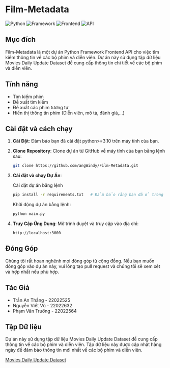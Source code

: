 # Film-Metadata

![Python](https://img.shields.io/badge/Python-3.12-blueviolet)
![Framework](https://img.shields.io/badge/Framework-Flask-red)
![Frontend](https://img.shields.io/badge/Frontend-HTML/CSS/JS-green)
![API](https://img.shields.io/badge/API-TMDB-fcba03)

## Mục đích
Film-Metadata là một dự án Python Framework Frontend API cho việc tìm kiếm thông tin về các bộ phim và diễn viên. Dự án này sử dụng tập dữ liệu Movies Daily Update Dataset để cung cấp thông tin chi tiết về các bộ phim và diễn viên.

## Tính năng
- Tìm kiếm phim
- Đề xuất tìm kiếm
- Đề xuất các phim tương tự
- Hiển thị thông tin phim (Diễn viên, mô tả, đánh giá,...)

## Cài đặt và cách chạy
1. **Cài Đặt**: Đảm bảo bạn đã cài đặt python>=3.10 trên máy tính của bạn.
2. **Clone Repository**: Clone dự án từ GitHub về máy tính của bạn bằng lệnh sau:

    ```bash
    git clone https://github.com/angWindy/Film-Metadata.git
    ```

3. **Cài đặt và chạy Dự Án**:
   
   Cài đặt dự án bằng lệnh
    ```bash
    pip install -r requirements.txt   # Đảm bảo rằng bạn đã ở trong thư mục Film-Metadata
    ```

   Khởi động dự án bằng lệnh:
    ```bash
    python main.py
    ```

5. **Truy Cập Ứng Dụng**: Mở trình duyệt và truy cập vào địa chỉ:

    ```
    http://localhost:3000
    ```
## Đóng Góp

Chúng tôi rất hoan nghênh mọi đóng góp từ cộng đồng. Nếu bạn muốn đóng góp vào dự án này, vui lòng tạo pull request và chúng tôi sẽ xem xét và hợp nhất nếu phù hợp.

## Tác Giả

- Trần An Thắng - 22022525
- Nguyễn Viết Vũ - 22022632
- Phạm Văn Trường - 22022564

## Tập Dữ liệu
Dự án này sử dụng tập dữ liệu Movies Daily Update Dataset để cung cấp thông tin về các bộ phim và diễn viên. Tập dữ liệu này được cập nhật hàng ngày để đảm bảo thông tin mới nhất về các bộ phim và diễn viên.

[Movies Daily Update Dataset](https://www.kaggle.com/datasets/akshaypawar7/millions-of-movies)
